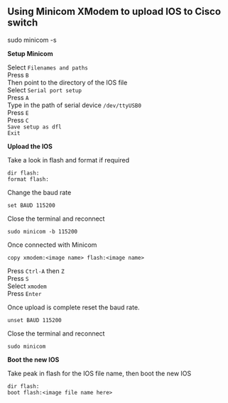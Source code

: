 ## Using Minicom XModem to upload IOS to Cisco switch
sudo minicom -s

**Setup Minicom**

Select `Filenames and paths`  
Press `B`  
Then point to the directory of the IOS file  
Select `Serial port setup`  
Press `A`  
Type in the path of serial device `/dev/ttyUSB0`  
Press `E`  
Press `C`  
`Save setup as dfl`  
`Exit`  

**Upload the IOS**

Take a look in flash and format if required
```shell
dir flash:
format flash:
```
Change the baud rate  
```
set BAUD 115200
```
Close the terminal and reconnect  
```
sudo minicom -b 115200
```

Once connected with Minicom
```
copy xmodem:<image name> flash:<image name>
```
Press `Ctrl-A` then `Z`  
Press `S`  
Select `xmodem`  
Press `Enter`  

Once upload is complete reset the baud rate.
```shell
unset BAUD 115200
```
Close the terminal and reconnect
```
sudo minicom
```

**Boot the new IOS**

Take peak in flash for the IOS file name, then boot the new IOS
```
dir flash:
boot flash:<image file name here>
